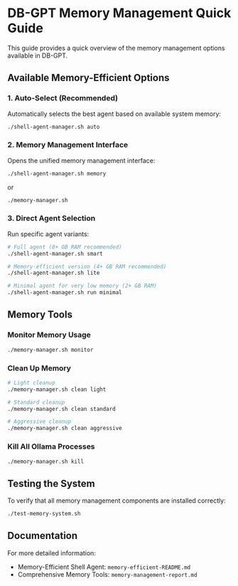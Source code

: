 # DB-GPT Memory Management Quick Guide

This guide provides a quick overview of the memory management options available in DB-GPT.

## Available Memory-Efficient Options

### 1. Auto-Select (Recommended)

Automatically selects the best agent based on available system memory:

```bash
./shell-agent-manager.sh auto
```

### 2. Memory Management Interface

Opens the unified memory management interface:

```bash
./shell-agent-manager.sh memory
```
or
```bash
./memory-manager.sh
```

### 3. Direct Agent Selection

Run specific agent variants:

```bash
# Full agent (8+ GB RAM recommended)
./shell-agent-manager.sh smart

# Memory-efficient version (4+ GB RAM recommended)
./shell-agent-manager.sh lite

# Minimal agent for very low memory (2+ GB RAM)
./shell-agent-manager.sh run minimal
```

## Memory Tools

### Monitor Memory Usage

```bash
./memory-manager.sh monitor
```

### Clean Up Memory

```bash
# Light cleanup
./memory-manager.sh clean light

# Standard cleanup
./memory-manager.sh clean standard

# Aggressive cleanup
./memory-manager.sh clean aggressive
```

### Kill All Ollama Processes

```bash
./memory-manager.sh kill
```

## Testing the System

To verify that all memory management components are installed correctly:

```bash
./test-memory-system.sh
```

## Documentation

For more detailed information:

- Memory-Efficient Shell Agent: `memory-efficient-README.md`
- Comprehensive Memory Tools: `memory-management-report.md`

